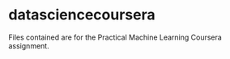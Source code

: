 datasciencecoursera
===================

Files contained are for the Practical Machine Learning Coursera assignment.

